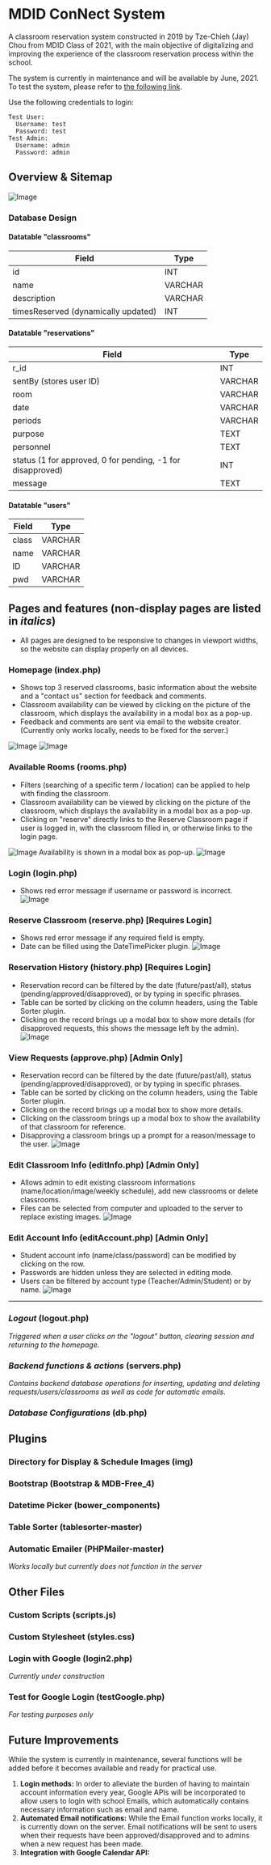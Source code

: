# MDID ConNect System
A classroom reservation system constructed in 2019 by Tze-Chieh (Jay) Chou from MDID Class of 2021, with the main objective of digitalizing and improving the experience of the classroom reservation process within the school.

The system is currently in maintenance and will be available by June, 2021. To test the system, please refer to [the following link](https://mdidconnect.herokuapp.com).

Use the following credentials to login:
```
Test User:
  Username: test
  Password: test
Test Admin:
  Username: admin
  Password: admin
```

## Overview & Sitemap
![Image](https://i.imgur.com/mvgeORL.png)

### Database Design

#### Datatable "classrooms"
| Field | Type |
|---|---|
|id|INT|
|name|VARCHAR|
|description|VARCHAR|
|timesReserved (dynamically updated)|INT|

#### Datatable "reservations"
| Field | Type |
|---|---|
|r_id|INT|
|sentBy (stores user ID)|VARCHAR|
|room|VARCHAR|
|date|VARCHAR|
|periods|VARCHAR|
|purpose|TEXT|
|personnel|TEXT|
|status (1 for approved, 0 for pending, -1 for disapproved)|INT|
|message|TEXT|

#### Datatable "users"
| Field | Type |
|---|---|
|class|VARCHAR|
|name|VARCHAR|
|ID|VARCHAR|
|pwd|VARCHAR|

## Pages and features (non-display pages are listed in *italics*)
  * All pages are designed to be responsive to changes in viewport widths, so the website can display properly on all devices.

### Homepage (index.php)
  * Shows top 3 reserved classrooms, basic information about the website and a "contact us" section for feedback and comments.
  * Classroom availability can be viewed by clicking on the picture of the classroom, which displays the availability in a modal box as a pop-up.
  * Feedback and comments are sent via email to the website creator. (Currently only works locally, needs to be fixed for the server.)
  
![Image](https://i.imgur.com/204DoFP.png)
![Image](https://i.imgur.com/WmSjToZ.png)

### Available Rooms (rooms.php)
  * Filters (searching of a specific term / location) can be applied to help with finding the classroom.
  * Classroom availability can be viewed by clicking on the picture of the classroom, which displays the availability in a modal box as a pop-up.
  * Clicking on "reserve" directly links to the Reserve Classroom page if user is logged in, with the classroom filled in, or otherwise links to the login page.
  
![Image](https://i.imgur.com/Rw4NVx8.png)
Availability is shown in a modal box as pop-up.
![Image](https://i.imgur.com/5T8CWix.png)

### Login (login.php)
  * Shows red error message if username or password is incorrect.
![Image](https://i.imgur.com/FoHIMn7.png)

### Reserve Classroom (reserve.php) [Requires Login]
  * Shows red error message if any required field is empty.
  * Date can be filled using the DateTimePicker plugin.
![Image](https://i.imgur.com/uzv4imm.png)

### Reservation History (history.php) [Requires Login]
  * Reservation record can be filtered by the date (future/past/all), status (pending/approved/disapproved), or by typing in specific phrases.
  * Table can be sorted by clicking on the column headers, using the Table Sorter plugin.
  * Clicking on the record brings up a modal box to show more details (for disapproved requests, this shows the message left by the admin).
![Image](https://i.imgur.com/Dl03w5y.png)

### View Requests (approve.php) [Admin Only]
  * Reservation record can be filtered by the date (future/past/all), status (pending/approved/disapproved), or by typing in specific phrases.
  * Table can be sorted by clicking on the column headers, using the Table Sorter plugin.
  * Clicking on the record brings up a modal box to show more details.
  * Clicking on the classroom brings up a modal box to show the availability of that classroom for reference.
  * Disapproving a classroom brings up a prompt for a reason/message to the user.
![Image](https://i.imgur.com/GfELpRw.png)

### Edit Classroom Info (editInfo.php) [Admin Only]
  * Allows admin to edit existing classroom informations (name/location/image/weekly schedule), add new classrooms or delete classrooms.
  * Files can be selected from computer and uploaded to the server to replace existing images.
![Image](https://i.imgur.com/ulYwdU5.png)

### Edit Account Info (editAccount.php) [Admin Only]
  * Student account info (name/class/password) can be modified by clicking on the row.
  * Passwords are hidden unless they are selected in editing mode.
  * Users can be filtered by account type (Teacher/Admin/Student) or by name.
![Image](https://i.imgur.com/5vLiZiT.png)

---
### *Logout* (logout.php)
  *Triggered when a user clicks on the "logout" button, clearing session and returning to the homepage.*
### *Backend functions & actions* (servers.php)
  *Contains backend database operations for inserting, updating and deleting requests/users/classrooms as well as code for automatic emails.*
### *Database Configurations* (db.php)

## Plugins
### Directory for Display & Schedule Images (img)
### Bootstrap (Bootstrap & MDB-Free_4)
### Datetime Picker (bower_components)
### Table Sorter (tablesorter-master)
### Automatic Emailer (PHPMailer-master)
  *Works locally but currently does not function in the server*

## Other Files
### Custom Scripts (scripts.js)
### Custom Stylesheet (styles.css)
### Login with Google (login2.php)
  *Currently under construction*
### Test for Google Login (testGoogle.php)
  *For testing purposes only*

## Future Improvements
While the system is currently in maintenance, several functions will be added before it becomes available and ready for practical use.
1. **Login methods:** In order to alleviate the burden of having to maintain account information every year, Google APIs will be incorporated to allow users to login with school Emails, which automatically contains necessary information such as email and name.
2. **Automated Email notifications:** While the Email function works locally, it is currently down on the server. Email notifications will be sent to users when their requests have been approved/disapproved and to admins when a new request has been made.
3. **Integration with Google Calendar API:** 
